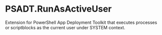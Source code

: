 # PSADT.RunAsActiveUser
Extension for PowerShell App Deployment Toolkit that executes processes or scriptblocks as the current user under SYSTEM context.
